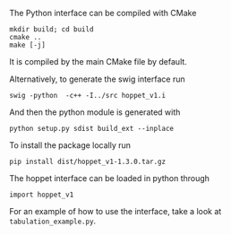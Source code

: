 The Python interface can be compiled with CMake

```
mkdir build; cd build
cmake ..
make [-j]
```
It is compiled by the main CMake file by default.


Alternatively, to generate the swig interface run

`swig -python  -c++ -I../src hoppet_v1.i`

And then the python module is generated with

`python setup.py sdist build_ext --inplace`

To install the package locally run

`pip install dist/hoppet_v1-1.3.0.tar.gz`

The hoppet interface can be loaded in python through

`import hoppet_v1`

For an example of how to use the interface, take a look at `tabulation_example.py`.
